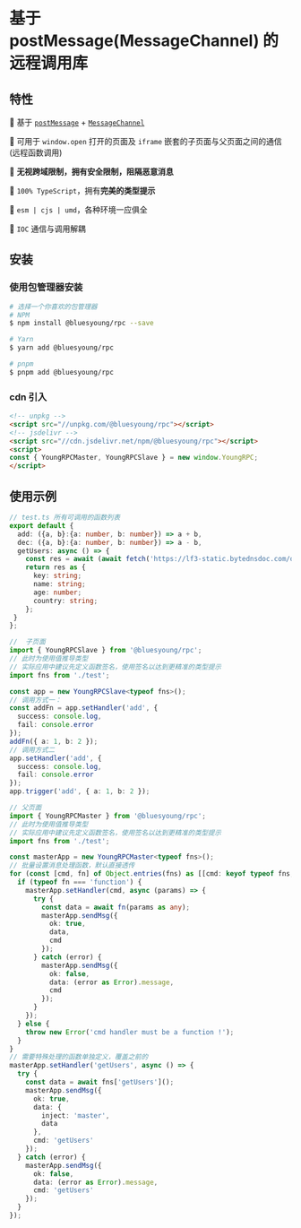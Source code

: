 # 基于 postMessage(MessageChannel) 的远程调用库

## 特性

🌟 基于 [`postMessage`](https://developer.mozilla.org/zh-CN/docs/Web/API/Window/postMessage) + [`MessageChannel`](https://developer.mozilla.org/zh-CN/docs/Web/API/MessageChannel)

🌟 可用于 `window.open` 打开的页面及 `iframe` 嵌套的子页面与父页面之间的通信(远程函数调用)

🌟 **无视跨域限制，拥有安全限制，阻隔恶意消息**

🌟 `100% TypeScript`，拥有**完美的类型提示**

🌟 `esm | cjs | umd`，各种环境一应俱全

🌟 `IOC` 通信与调用解耦

## 安装

### 使用包管理器安装

```bash
# 选择一个你喜欢的包管理器
# NPM
$ npm install @bluesyoung/rpc --save

# Yarn
$ yarn add @bluesyoung/rpc

# pnpm
$ pnpm add @bluesyoung/rpc
```

### cdn 引入

```html
<!-- unpkg -->
<script src="//unpkg.com/@bluesyoung/rpc"></script>
<!-- jsdelivr -->
<script src="//cdn.jsdelivr.net/npm/@bluesyoung/rpc"></script>
<script>
const { YoungRPCMaster, YoungRPCSlave } = new window.YoungRPC;
</script>
```

## 使用示例

```ts
// test.ts 所有可调用的函数列表
export default {
  add: ({a, b}:{a: number, b: number}) => a + b,
  dec: ({a, b}:{a: number, b: number}) => a - b,
  getUsers: async () => {
    const res = await (await fetch('https://lf3-static.bytednsdoc.com/obj/eden-cn/beeh7uvzhq/users.json')).json();
    return res as {
      key: string;
      name: string;
      age: number;
      country: string;
    };
 }
};
```

```ts
//  子页面
import { YoungRPCSlave } from '@bluesyoung/rpc';
// 此时为使用值推导类型
// 实际应用中建议先定义函数签名，使用签名以达到更精准的类型提示
import fns from './test';

const app = new YoungRPCSlave<typeof fns>();
// 调用方式一：
const addFn = app.setHandler('add', {
  success: console.log,
  fail: console.error
});
addFn({ a: 1, b: 2 });
// 调用方式二
app.setHandler('add', {
  success: console.log,
  fail: console.error
});
app.trigger('add', { a: 1, b: 2 });
```

```ts
// 父页面
import { YoungRPCMaster } from '@bluesyoung/rpc';
// 此时为使用值推导类型
// 实际应用中建议先定义函数签名，使用签名以达到更精准的类型提示
import fns from './test';

const masterApp = new YoungRPCMaster<typeof fns>();
// 批量设置消息处理函数，默认直接透传
for (const [cmd, fn] of Object.entries(fns) as [[cmd: keyof typeof fns, fn: typeof fns[keyof typeof fns]]]) {
  if (typeof fn === 'function') {
    masterApp.setHandler(cmd, async (params) => {
      try {
        const data = await fn(params as any);
        masterApp.sendMsg({
          ok: true,
          data,
          cmd
        });
      } catch (error) {
        masterApp.sendMsg({
          ok: false,
          data: (error as Error).message,
          cmd
        });
      }
    });
  } else {
    throw new Error('cmd handler must be a function !');
  }
}
// 需要特殊处理的函数单独定义，覆盖之前的
masterApp.setHandler('getUsers', async () => {
  try {
    const data = await fns['getUsers']();
    masterApp.sendMsg({
      ok: true,
      data: {
        inject: 'master',
        data
      },
      cmd: 'getUsers'
    });
  } catch (error) {
    masterApp.sendMsg({
      ok: false,
      data: (error as Error).message,
      cmd: 'getUsers'
    });
  }
});
```